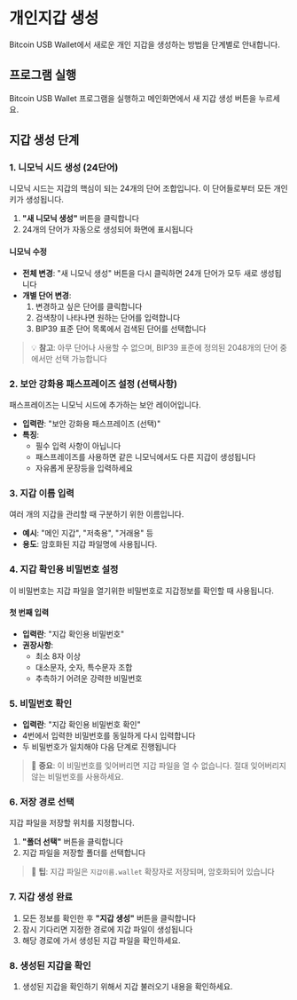 # 개인지갑 생성

Bitcoin USB Wallet에서 새로운 개인 지갑을 생성하는 방법을 단계별로 안내합니다.

## 프로그램 실행
Bitcoin USB Wallet 프로그램을 실행하고 메인화면에서 새 지갑 생성 버튼을 누르세요.

## 지갑 생성 단계

### 1. 니모닉 시드 생성 (24단어)

니모닉 시드는 지갑의 핵심이 되는 24개의 단어 조합입니다. 이 단어들로부터 모든 개인키가 생성됩니다.
1. **"새 니모닉 생성"** 버튼을 클릭합니다
3. 24개의 단어가 자동으로 생성되어 화면에 표시됩니다

#### 니모닉 수정
- **전체 변경**: "새 니모닉 생성" 버튼을 다시 클릭하면 24개 단어가 모두 새로 생성됩니다
- **개별 단어 변경**: 
  1. 변경하고 싶은 단어를 클릭합니다
  2. 검색창이 나타나면 원하는 단어를 입력합니다
  3. BIP39 표준 단어 목록에서 검색된 단어를 선택합니다
  
> 💡 **참고**: 아무 단어나 사용할 수 없으며, BIP39 표준에 정의된 2048개의 단어 중에서만 선택 가능합니다


### 2. 보안 강화용 패스프레이즈 설정 (선택사항)

패스프레이즈는 니모닉 시드에 추가하는 보안 레이어입니다.

- **입력란**: "보안 강화용 패스프레이즈 (선택)"
- **특징**: 
  - 필수 입력 사항이 아닙니다
  - 패스프레이즈를 사용하면 같은 니모닉에서도 다른 지갑이 생성됩니다
  - 자유롭게 문장등을 입력하세요

### 3. 지갑 이름 입력

여러 개의 지갑을 관리할 때 구분하기 위한 이름입니다.

- **예시**: "메인 지갑", "저축용", "거래용" 등
- **용도**: 암호화된 지갑 파일명에 사용됩니다.

### 4. 지갑 확인용 비밀번호 설정

이 비밀번호는 지갑 파일을 열기위한 비밀번호로 지갑정보를 확인할 때 사용됩니다.

#### 첫 번째 입력
- **입력란**: "지갑 확인용 비밀번호"
- **권장사항**:
  - 최소 8자 이상
  - 대소문자, 숫자, 특수문자 조합
  - 추측하기 어려운 강력한 비밀번호

### 5. 비밀번호 확인

- **입력란**: "지갑 확인용 비밀번호 확인"
- 4번에서 입력한 비밀번호를 동일하게 다시 입력합니다
- 두 비밀번호가 일치해야 다음 단계로 진행됩니다

> 🔐 **중요**: 이 비밀번호를 잊어버리면 지갑 파일을 열 수 없습니다. 절대 잊어버리지 않는 비밀번호를 사용하세요.

### 6. 저장 경로 선택

지갑 파일을 저장할 위치를 지정합니다.

1. **"폴더 선택"** 버튼을 클릭합니다
2. 지갑 파일을 저장할 폴더를 선택합니다

> 💾 **팁**: 지갑 파일은 `지갑이름.wallet` 확장자로 저장되며, 암호화되어 있습니다

### 7. 지갑 생성 완료

1. 모든 정보를 확인한 후 **"지갑 생성"** 버튼을 클릭합니다
2. 잠시 기다리면 지정한 경로에 지갑 파일이 생성됩니다
3. 해당 경로에 가서 생성된 지갑 파일을 확인하세요.
   
### 8. 생성된 지갑을 확인

1. 생성된 지갑을 확인하기 위해서 지갑 불러오기 내용을 확인하세요.